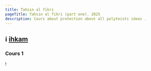 ```yaml
---
title: Tahsin al fikri
pageTitle: Tahsin al fikri (part one). 2025
description: Cours about protection about all polyteists ideas .
---
```

## ℹ️ [ihkam](https://ihkaam.space/ 'ihkam institut link')

### Cours 1
!